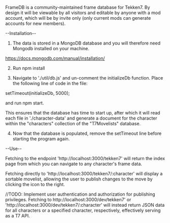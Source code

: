 FrameDB is a community-maintained frame database for Tekken7. By design it will be viewable by all visitors and editable by anyone with a mod account, which will be by invite only (only current mods can generate accounts for new members).

--Installation--

1. The data is stored in a MongoDB database and you will therefore need Mongodb installed on your machine.

https://docs.mongodb.com/manual/installation/

2. Run npm install

3. Navigate to './util/db.js' and un-comment the initializeDb function. Place the following line of code in the file:

setTimeout(initializeDb, 5000);

and run npm start.

This ensures that the database has time to start up, after which it will read each file in './character-data' and generate a document for
the character within the "characters" collection of the "T7Movelists" database.

4. Now that the database is populated, remove the setTimeout line before starting the program again.

--Use--

Fetching to the endpoint 'http://localhost:3000/tekken7' will return the index page from which you can navigate to any character's frame data.

Fetching directly to 'http://localhost:3000/tekken7/:character' will display a sortable movelist, allowing the user to publish changes to the move by clicking the icon to the right.

//TODO: Implement user authentication and authorization for publishing privileges.
Fetching to http://localhost:3000/dev/tekken7' or 'http://localhost:3000/dev/tekken7/:character' will instead return JSON data for all characters or a specified character, respectively, effectively serving as a T7 API.
